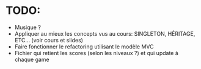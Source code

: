 # TODO:

 - Musique ?
 - Appliquer au mieux les concepts vus au cours: SINGLETON, HÉRITAGE, ETC... (voir cours et slides)
 - Faire fonctionner le refactoring utilisant le modèle MVC 
 - Fichier qui retient les scores (selon les niveaux ?) et qui update à chaque game
